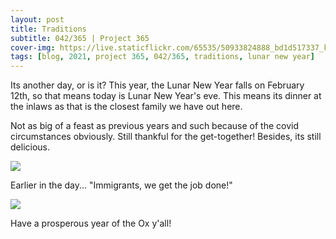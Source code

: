 ```yaml
---
layout: post
title: Traditions
subtitle: 042/365 | Project 365
cover-img: https://live.staticflickr.com/65535/50933824888_bd1d517337_k.jpg
tags: [blog, 2021, project 365, 042/365, traditions, lunar new year]
---
```

Its another day, or is it?  This year, the Lunar New Year falls on February 12th, so that means today is Lunar New Year's eve.  This means its dinner at the inlaws as that is the closest family we have out here.

Not as big of a feast as previous years and such because of the covid circumstances obviously.  Still thankful for the get-together! Besides, its still delicious.
<p class="post-img-wrap">
  <img src="https://live.staticflickr.com/65535/50934635017_e4f5253542_h.jpg">
</p>

Earlier in the day... "Immigrants, we get the job done!"
<p class="post-img-wrap">
  <img src="https://live.staticflickr.com/65535/50932955738_a0c60f9dc7_h.jpg">
</p>

Have a prosperous year of the Ox y'all!
